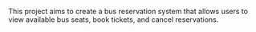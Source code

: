 This project aims to create a bus reservation system that allows users to view available bus seats, book tickets, and cancel reservations.